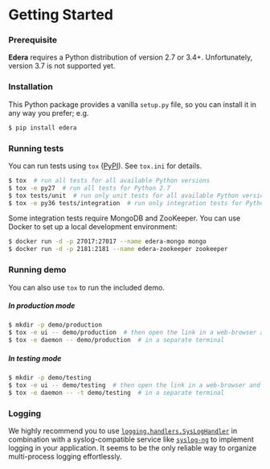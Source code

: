 # Getting Started

### Prerequisite

**Edera** requires a Python distribution of version 2.7 or 3.4+.
Unfortunately, version 3.7 is not supported yet.

### Installation

This Python package provides a vanilla `setup.py` file, so you can install it in any way you prefer; e.g.

```bash
$ pip install edera
```

### Running tests

You can run tests using `tox` ([PyPI](https://pypi.org/project/tox/)). See `tox.ini` for details.

```bash
$ tox  # run all tests for all available Python versions
$ tox -e py27  # run all tests for Python 2.7
$ tox tests/unit  # run only unit tests for all available Python versions
$ tox -e py36 tests/integration  # run only integration tests for Python 3.6
```

Some integration tests require MongoDB and ZooKeeper.
You can use Docker to set up a local development environment:

```bash
$ docker run -d -p 27017:27017 --name edera-mongo mongo
$ docker run -d -p 2181:2181 --name edera-zookeeper zookeeper
```

### Running demo

You can also use `tox` to run the included demo.

##### In production mode

```bash
$ mkdir -p demo/production
$ tox -e ui -- demo/production  # then open the link in a web-browser and keep refreshing
$ tox -e daemon -- demo/production  # in a separate terminal
```

##### In testing mode

```bash
$ mkdir -p demo/testing
$ tox -e ui -- demo/testing  # then open the link in a web-browser and keep refreshing
$ tox -e daemon -- -t demo/testing  # in a separate terminal
```

### Logging

We highly recommend you to use [`logging.handlers.SysLogHandler`](https://docs.python.org/2/library/logging.handlers.html#sysloghandler)
in combination with a syslog-compatible service like [`syslog-ng`](https://syslog-ng.org)
to implement logging in your application.
It seems to be the only reliable way to organize multi-process logging effortlessly.
